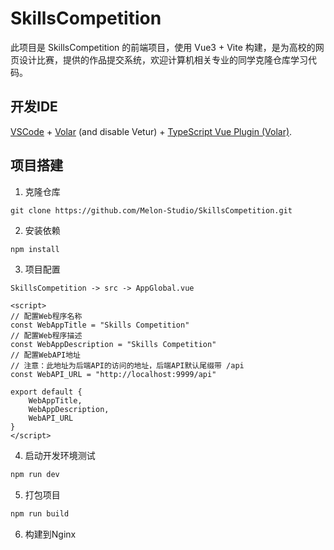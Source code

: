 # SkillsCompetition

此项目是 SkillsCompetition 的前端项目，使用 Vue3 + Vite 构建，是为高校的网页设计比赛，提供的作品提交系统，欢迎计算机相关专业的同学克隆仓库学习代码。

## 开发IDE

[VSCode](https://code.visualstudio.com/) + [Volar](https://marketplace.visualstudio.com/items?itemName=Vue.volar) (and disable Vetur) + [TypeScript Vue Plugin (Volar)](https://marketplace.visualstudio.com/items?itemName=Vue.vscode-typescript-vue-plugin).

## 项目搭建

1. 克隆仓库

```
git clone https://github.com/Melon-Studio/SkillsCompetition.git
```

2. 安装依赖

```sh
npm install
```

3. 项目配置

`SkillsCompetition -> src -> AppGlobal.vue`

```vue
<script>
// 配置Web程序名称
const WebAppTitle = "Skills Competition"
// 配置Web程序描述
const WebAppDescription = "Skills Competition"
// 配置WebAPI地址
// 注意：此地址为后端API的访问的地址，后端API默认尾缀带 /api
const WebAPI_URL = "http://localhost:9999/api"

export default {
    WebAppTitle,
    WebAppDescription,
    WebAPI_URL
}
</script>
```

4. 启动开发环境测试

```sh
npm run dev
```

5. 打包项目

```sh
npm run build
```

6. 构建到Nginx

